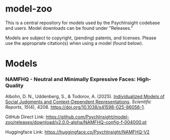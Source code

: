 # model-zoo

This is a central repository for models used by the PsychInsight codebase and users. Model downloads can be found under "Releases."

Models are subject to copyright, (pending) patents, and licenses. Please use the appropriate citation(s) when using a model (found below).

# Models

### NAMFHQ - Neutral and Minimally Expressive Faces: High-Quality

Albohn, D. N., Uddenberg, S., & Todorov, A. (2025). [Individualized Models of Social Judgments and Context-Dependent Representations](https://rdcu.be/d8xXY). *Scientific Reports*, *15*(4), 4208. https://doi.org/10.1038/s41598-025-86056-1.

GitHub Direct Link: https://github.com/PsychInsight/model-zoo/releases/download/v2.0.0-alpha/NAMFHQ-config-f-004000.pt

Huggingface Link: https://huggingface.co/PsychInsight/NAMFHQ-V2
